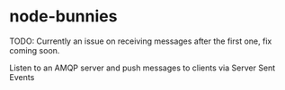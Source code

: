 node-bunnies
============

TODO: Currently an issue on receiving messages after the first one, fix coming soon.

Listen to an AMQP server and push messages to clients via Server Sent Events
